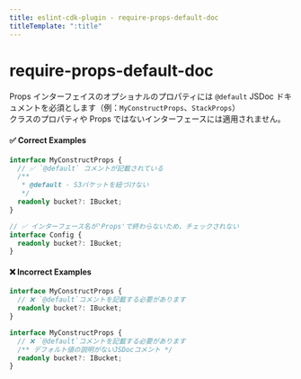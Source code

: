 ```yaml
---
title: eslint-cdk-plugin - require-props-default-doc
titleTemplate: ":title"
---
```


# require-props-default-doc

Props インターフェイスのオプショナルのプロパティには `@default` JSDoc ドキュメントを必須とします（例：`MyConstructProps`、`StackProps`）  
クラスのプロパティや Props ではないインターフェースには適用されません。

#### ✅ Correct Examples

```ts
interface MyConstructProps {
  // ✅ `@default` コメントが記載されている
  /**
   * @default - S3バケットを紐づけない
   */
  readonly bucket?: IBucket;
}

// ✅ インターフェース名が'Props'で終わらないため、チェックされない
interface Config {
  readonly bucket?: IBucket;
}
```

#### ❌ Incorrect Examples

```ts
interface MyConstructProps {
  // ❌ `@default`コメントを記載する必要があります
  readonly bucket?: IBucket;
}
```

```ts
interface MyConstructProps {
  // ❌ `@default`コメントを記載する必要があります
  /** デフォルト値の説明がないJSDocコメント */
  readonly bucket?: IBucket;
}
```

